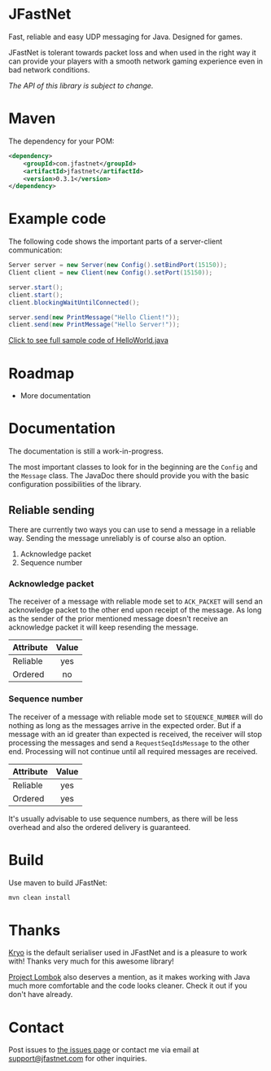# JFastNet
Fast, reliable and easy UDP messaging for Java. Designed for games.

JFastNet is tolerant towards packet loss and when used in the right way it can
provide your players with a smooth network gaming experience even in bad network conditions.

_The API of this library is subject to change._

# Maven

The dependency for your POM:
```xml
<dependency>
    <groupId>com.jfastnet</groupId>
    <artifactId>jfastnet</artifactId>
    <version>0.3.1</version>
</dependency>
```

# Example code
The following code shows the important parts of a server-client communication:
```java
Server server = new Server(new Config().setBindPort(15150));
Client client = new Client(new Config().setPort(15150));

server.start();
client.start();
client.blockingWaitUntilConnected();

server.send(new PrintMessage("Hello Client!"));
client.send(new PrintMessage("Hello Server!"));
```
[Click to see full sample code of HelloWorld.java](https://github.com/klaus7/jfastnet/blob/master/src/test/java/com/jfastnet/examples/HelloWorld.java)

# Roadmap

* More documentation

# Documentation
The documentation is still a work-in-progress.

The most important classes to look for in the beginning are the `Config` and the `Message` class. The JavaDoc there should provide you with the basic configuration possibilities of the library.

## Reliable sending
There are currently two ways you can use to send a message in a reliable way. Sending the message unreliably is of course also an option.

1. Acknowledge packet
2. Sequence number

### Acknowledge packet
The receiver of a message with reliable mode set to `ACK_PACKET` will send an acknowledge packet to the other end upon receipt of the message.
As long as the sender of the prior mentioned message doesn't receive an acknowledge packet it will keep resending the message.

 Attribute | Value
 --------- |:---:
 Reliable  | yes
 Ordered   | no

### Sequence number
The receiver of a message with reliable mode set to `SEQUENCE_NUMBER` will do nothing as long as the messages arrive in the expected order.
But if a message with an id greater than expected is received, the receiver will stop processing the messages and send a `RequestSeqIdsMessage` to the other end.
Processing will not continue until all required messages are received.

 Attribute | Value
 --------- |:---:
 Reliable  | yes
 Ordered   | yes

It's usually advisable to use sequence numbers, as there will be less overhead and also the ordered delivery is guaranteed.

# Build
Use maven to build JFastNet:
```bash
mvn clean install
```

# Thanks
[Kryo](https://github.com/EsotericSoftware/kryo) is the default serialiser used in JFastNet and is a pleasure to work with! Thanks very much for this awesome library!

[Project Lombok](https://projectlombok.org/) also deserves a mention, as it makes working with Java much more comfortable and the code looks cleaner. Check it out if you don't have already.

# Contact
Post issues to [the issues page](https://github.com/klaus7/jfastnet/issues) or contact me via email at [support@jfastnet.com](mailto:support@jfastnet.com) for other inquiries.
